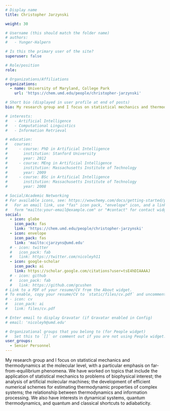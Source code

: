 ```yaml
---
# Display name
title: Christopher Jarzynski

weight: 30

# Username (this should match the folder name)
# authors:
#   - Yunger-Halpern

# Is this the primary user of the site?
superuser: false

# Role/position
role: 

# Organizations/Affiliations
organizations:
  - name: University of Maryland, College Park
    url: 'https://chem.umd.edu/people/christopher-jarzynski'

# Short bio (displayed in user profile at end of posts)
bio: My research group and I focus on statistical mechanics and thermodynamics at the molecular level, with a particular emphasis on far-from-equilibrium phenomena. We have worked on topics that include the application of statistical mechanics to problems of biophysical interest; the analysis of artificial molecular machines; the development of efficient numerical schemes for estimating thermodynamic properties of complex systems; the relationship between thermodynamics and information processing. We also have interests in dynamical systems, quantum thermodynamics, and quantum and classical shortcuts to adiabaticity.

# interests:
#   - Artificial Intelligence
#   - Computational Linguistics
#   - Information Retrieval

# education:
#   courses:
#     - course: PhD in Artificial Intelligence
#       institution: Stanford University
#       year: 2012
#     - course: MEng in Artificial Intelligence
#       institution: Massachusetts Institute of Technology
#       year: 2009
#     - course: BSc in Artificial Intelligence
#       institution: Massachusetts Institute of Technology
#       year: 2008

# Social/Academic Networking
# For available icons, see: https://wowchemy.com/docs/getting-started/page-builder/#icons
#   For an email link, use "fas" icon pack, "envelope" icon, and a link in the
#   form "mailto:your-email@example.com" or "#contact" for contact widget.
social:
  - icon: globe
    icon_pack: fas
    link: 'https://chem.umd.edu/people/christopher-jarzynski'
  - icon: envelope
    icon_pack: fas
    link: 'mailto:cjarzyns@umd.edu'
  # - icon: twitter
  #   icon_pack: fab
  #   link: https://twitter.com/nicoleyh11
  - icon: google-scholar
    icon_pack: ai
    link: https://scholar.google.com/citations?user=tsE4hDIAAAAJ
  # - icon: github
  #   icon_pack: fab
  #   link: https://github.com/gcushen
# Link to a PDF of your resume/CV from the About widget.
# To enable, copy your resume/CV to `static/files/cv.pdf` and uncomment the lines below.
# - icon: cv
#   icon_pack: ai
#   link: files/cv.pdf

# Enter email to display Gravatar (if Gravatar enabled in Config)
# email: 'nicoleyh@umd.edu'

# Organizational groups that you belong to (for People widget)
#   Set this to `[]` or comment out if you are not using People widget.
user_groups:
  - Senior Personnel
---
```


My research group and I focus on statistical mechanics and thermodynamics at the molecular level, with a particular emphasis on far-from-equilibrium phenomena. We have worked on topics that include the application of statistical mechanics to problems of biophysical interest; the analysis of artificial molecular machines; the development of efficient numerical schemes for estimating thermodynamic properties of complex systems; the relationship between thermodynamics and information processing. We also have interests in dynamical systems, quantum thermodynamics, and quantum and classical shortcuts to adiabaticity.